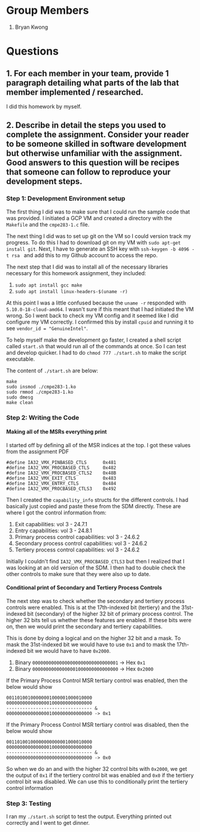 # Group Members

1. Bryan Kwong

# Questions

## 1. For each member in your team, provide 1 paragraph detailing what parts of the lab that member implemented / researched.

I did this homework by myself.

## 2. Describe in detail the steps you used to complete the assignment. Consider your reader to be someone skilled in software development but otherwise unfamiliar with the assignment. Good answers to this question will be recipes that someone can follow to reproduce your development steps.

### Step 1: Development Environment setup

The first thing I did was to make sure that I could run the sample code that was provided. I initiated a GCP VM and created a directory with the `Makefile` and the `cmpe283-1.c` file.

The next thing I did was to set up git on the VM so I could version track my progress. To do this I had to download git on my VM with `sudo apt-get install git`. Next, I have to generate an SSH key with `ssh-keygen -b 4096 -t rsa ` and add this to my Github account to access the repo.

The next step that I did was to install all of the necessary libraries necessary for this homework assignment, they included:

1. `sudo apt install gcc make`
2. `sudo apt install linux-headers-$(uname -r)`

At this point I was a little confused because the `uname -r` responded with `5.10.0-18-cloud-amd64`. I wasn't sure if this meant that I had initiated the VM wrong. So I went back to check my VM config and it seemed like I did configure my VM correctly. I confirmed this by install `cpuid` and running it to see `vendor_id = "GenuineIntel"`.

To help myself make the development go faster, I created a shell script called `start.sh` that would run all of the commands at once. So I can test and develop quicker. I had to do `chmod 777 ./start.sh` to make the script executable.

The content of `./start.sh` are below:

```
make
sudo insmod ./cmpe283-1.ko
sudo rmmod ./cmpe283-1.ko
sudo dmesg
make clean
```

### Step 2: Writing the Code

#### Making all of the MSRs everything print

I started off by defining all of the MSR indices at the top. I got these values from the assignment PDF

```
#define IA32_VMX_PINBASED_CTLS      0x481
#define IA32_VMX_PROCBASED_CTLS     0x482
#define IA32_VMX_PROCBASED_CTLS2    0x48B
#define IA32_VMX_EXIT_CTLS          0x483
#define IA32_VMX_ENTRY_CTLS         0x484
#define IA32_VMX_PROCBASED_CTLS3    0x492
```

Then I created the `capability_info` structs for the different controls. I had basically just copied and paste these from the SDM directly. These are where I got the control information from:

1. Exit capabilities: vol 3 - 24.7.1
2. Entry capabilities: vol 3 - 24.8.1
3. Primary process control capabilities: vol 3 - 24.6.2
4. Secondary process control capabilities: vol 3 - 24.6.2
5. Tertiery process control capabilities: vol 3 - 24.6.2

Initially I couldn't find `IA32_VMX_PROCBASED_CTLS3` but then I realized that I was looking at an old version of the SDM. I then had to double check the other controls to make sure that they were also up to date.

#### Conditional print of Secondary and Tertiery Process Controls

The next step was to check whether the secondary and tertiery process controls were enabled. This is at the 17th-indexed bit (tertiery) and the 31st-indexed bit (secondary) of the higher 32 bit of primary process control. The higher 32 bits tell us whether these features are enabled. If these bits were on, then we would print the secondary and tertiery capabilities.

This is done by doing a logical and on the higher 32 bit and a mask. To mask the 31st-indexed bit we would have to use `0x1` and to mask the 17th-indexed bit we would have to have `0x2000`.

1. Binary `00000000000000000000000000000001` -> Hex `0x1`
2. Binary `00000000000000001000000000000000` -> Hex `0x2000`

If the Primary Process Control MSR tertiary control was enabled, then the below would show

```
00110100100000001000001000010000
00000000000000001000000000000000
-------------------------------- &
00000000000000001000000000000000 -> 0x1
```

If the Primary Process Control MSR tertiary control was disabled, then the below would show

```
00110100100000000000001000010000
00000000000000001000000000000000
-------------------------------- &
00000000000000000000000000000000 -> 0x0
```

So when we do an and with the higher 32 control bits with `0x2000`, we get the output of `0x1` if the tertiery control bit was enabled and `0x0` if the tertiery control bit was disabled. We can use this to conditionally print the tertiery control information

### Step 3: Testing

I ran my `./start.sh` script to test the output. Everything printed out correctly and I went to get dinner.
